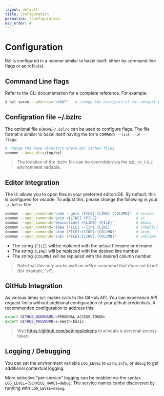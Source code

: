 ```yaml
---
layout: default
title: Configuration
permalink: /configuration
nav_order: 4
---
```


# Configuration

Bzl is configured in a manner similar to bazel itself: either by command line
flags or an rcfile(s).

## Command Line flags

Refer to the CLI documentation for a complete reference.  For example:

```sh
$ bzl serve --address=":4567"   # change the host/port(s) for network binding
```

## Configration file ~/.bzlrc

The optional file `${HOME}/.bzlrc` can be used to configure flags.  The file
format is similar to bazel itself having the form `COMMAND --list --of --flags`.

```sh
# Change the base directory where bzl caches files
common --base_dir=/tmp/bzl
```

> The location of the .bzlrc file can be overridden via the `BZL_RC_FILE` environment variable.

## Editor Integration

The UI allows you to open files in your preferred editor/IDE.  By default, this
is configured for vscode.  To adjust this, please change the following in your
`~/.bzlrc` file:

```sh
common --open_command='code --goto {FILE}:{LINE}:{COLUMN}'  # vscode
common --open_command='gvim +{LINE} {FILE}'                 # vi
common --open_command='emacsclient +{LINE} {FILE}'          # emacs
common --open_command='idea {FILE} --line {LINE}'           # intellij
common --open_command='atom {FILE}:{LINE}:{COLUMN}'         # atom
common --open_command='subl {FILE}:{LINE}:{COLUMN}'         # sublime
```

- The string `{FILE}` will be replaced with the actual filename or dirname.  
- The string `{LINE}` will be replaced with the desired line number.
- The string `{COLUMN}` will be replaced with the desired column number.

> Note that *this only works with an editor command that does not block* (for
> example, 'vi').


## GitHub Integration

As various times `bzl` makes calls to the GitHub API.  You can experience API
request limits without additional configuration of your github credentials.  A
recommended configuration to address this:

```bash
export GITHUB_USERNAME=<PERSONAL_ACCESS_TOKEN>
export GITHUB_PASSWORD=x-oauth-basic
```

> Visit <https://github.com/settings/tokens> to allocate a personal access token.

## Logging / Debugging

You can set the environment variable `LOG_LEVEL` to `warn`, `info`, or `debug`
to get additional contextual logging.

More selective "per-service" logging can be enabled via the syntax
`LOG_LEVEL={SERVICE_NAME}=debug`.  The service names canbe discovered by running
with `LOG_LEVEL=debug`.
